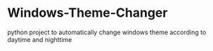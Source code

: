 # Windows-Theme-Changer
python project to automatically change windows theme according to daytime and nighttime 
